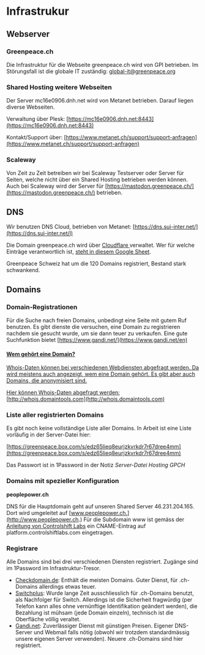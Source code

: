 # Infrastrukur

## Webserver <a id="Infrastruktur-Webserver"></a>

### Greenpeace.ch

Die Infrastruktur für die Webseite greenpeace.ch wird von GPI betrieben. Im Störungsfall ist die globale IT zuständig: [global-it@greenpeace.org](mailto:global-it@greenpeace.org)

### Shared Hosting weitere Webseiten <a id="Infrastruktur-SharedHostingweitereWebseiten"></a>

Der Server mc16e0906.dnh.net wird von Metanet betrieben. Darauf liegen diverse Webseiten.

Verwaltung über Plesk: [https://mc16e0906.dnh.net:8443](https://mc16e0906.dnh.net:8443)

Kontakt/Support über: [https://www.metanet.ch/support/support-anfragen](https://www.metanet.ch/support/support-anfragen)

### Scaleway <a id="Infrastruktur-Scaleway"></a>

Von Zeit zu Zeit betreiben wir bei Scaleway Testserver oder Server für Seiten, welche nicht über ein Shared Hosting betrieben werden können. Auch bei Scaleway wird der Server für [https://mastodon.greenpeace.ch/](https://mastodon.greenpeace.ch/) betrieben.

## DNS <a id="Infrastruktur-DNS"></a>

Wir benutzen DNS Cloud, betrieben von Metanet: [https://dns.sui-inter.net/](https://dns.sui-inter.net/l)

Die Domain greenpeace.ch wird über [Cloudflare ](https://dash.cloudflare.com/)verwaltet. Wer für welche Einträge verantwortlich ist, [steht in diesem Google Sheet](https://docs.google.com/spreadsheets/d/1OirbvxSWrmpqyXmrc_kWAlGK4DlcTasDBLH55wCPGT4/edit?usp=sharing).



Greenpeace Schweiz hat um die 120 Domains registriert, Bestand stark schwankend.

## Domains

### Domain-Registrationen

Für die Suche nach freien Domains, unbedingt eine Seite mit gutem Ruf benutzen. Es gibt dienste die versuchen, eine Domain zu registrieren nachdem sie gesucht wurde, um sie dann teuer zu verkaufen. Eine gute Suchfunktion bietet [https://www.gandi.net/](https://www.gandi.net/en)

#### [Wem gehört eine Domain?](https://www.gandi.net/en) <a id="Domains-Wemgeh&#xF6;rteineDomain?"></a>

[Whois-Daten können bei verschiedenen Webdiensten abgefragt werden. Da wird meistens auch angezeigt, wem eine Domain gehört. Es gibt aber auch Domains, die anonymisiert sind.](https://www.gandi.net/en)

[Hier können Whois-Daten abgefragt werden:](https://www.gandi.net/en) [http://whois.domaintools.com](http://whois.domaintools.com)

### Liste aller registrierten Domains <a id="Domains-ListeallerregistriertenDomains"></a>

Es gibt noch keine vollständige Liste aller Domains. In Arbeit ist eine Liste vorläufig in der Server-Datei hier:

[https://greenpeace.box.com/s/edz65lieq8eurjzkvrkdr7r67dree4mm](https://greenpeace.box.com/s/edz65lieq8eurjzkvrkdr7r67dree4mm)

Das Passwort ist in 1Password in der Notiz _Server-Datei Hosting GPCH_

### Domains mit spezieller Konfiguration <a id="Domains-DomainsmitspeziellerKonfiguration"></a>

**peoplepower.ch**

DNS für die Hauptdomain geht auf unseren Shared Server 46.231.204.165. Dort wird umgeleitet auf [www.peoplepower.ch.](http://www.peoplepower.ch.) Für die Subdomain www ist gemäss der [Anleitung von Controlshift Labs](https://controlshiftlabs.zendesk.com/hc/en-us/articles/203532437-Domain-Name-Setup) ein CNAME-Eintrag auf platform.controlshiftlabs.com eingetragen.

### Registrare <a id="Domains-Registrare"></a>

Alle Domains sind bei drei verschiedenen Diensten registriert. Zugänge sind im 1Password im Infrastruktur-Tresor.

* [Checkdomain.de](https://www.checkdomain.de/): Enthält die meisten Domains. Guter Dienst, für .ch-Domains allerdings etwas teuer.
* [Switchplus](https://www.switchplus.ch/): Wurde lange Zeit ausschliesslich für .ch-Domains benutzt, als Nachfolger für Switch. Allerdings ist die Sicherheit fragwürdig \(per Telefon kann alles ohne vernünftige Identifikation geändert werden\), die Bezahlung ist mühsam \(jede Domain einzeln\), technisch ist die Oberfläche völlig veraltet.
* [Gandi.net](https://www.gandi.net/en): Zuverlässiger Dienst mit günstigen Preisen. Eigener DNS-Server und Webmail falls nötig \(obwohl wir trotzdem standardmässig unsere eigenen Server verwenden\). Neuere .ch-Domains sind hier registriert.

